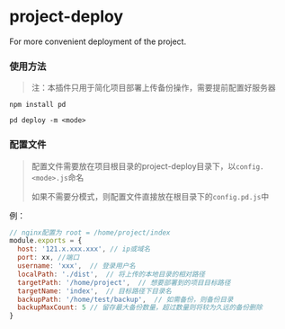 # project-deploy
For more convenient deployment of the project.

### 使用方法

>注：本插件只用于简化项目部署上传备份操作，需要提前配置好服务器

`npm install pd`

`pd deploy -m <mode>`

### 配置文件

> 配置文件需要放在项目根目录的project-deploy目录下，以`config.<mode>.js`命名
>
> 如果不需要分模式，则配置文件直接放在根目录下的`config.pd.js`中

例：

```javascript
// nginx配置为 root = /home/project/index
module.exports = {
  host: '121.x.xxx.xxx', // ip或域名
  port: xx,	//端口
  username: 'xxx',	// 登录用户名
  localPath: './dist',	// 将上传的本地目录的相对路径
  targetPath: '/home/project',	// 想要部署到的项目目标路径
  targetName: 'index',	// 目标路径下目录名
  backupPath: '/home/test/backup',	// 如需备份，则备份目录
  backupMaxCount: 5	// 留存最大备份数量，超过数量则将较为久远的备份删除
}
```

